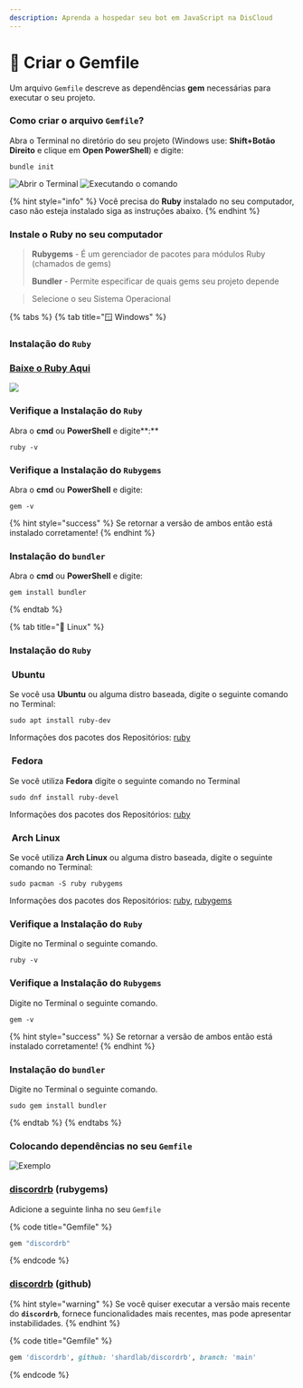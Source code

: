 ```yaml
---
description: Aprenda a hospedar seu bot em JavaScript na DisCloud
---
```


# 📄 Criar o Gemfile

Um arquivo `Gemfile` descreve as dependências **gem** necessárias para executar o seu projeto.

### Como criar o arquivo `Gemfile`?

Abra o Terminal no diretório do seu projeto (Windows use: **Shift+Botão Direito** e clique em **Open PowerShell**) e digite:

```
bundle init
```

![ Abrir o Terminal](../../../.gitbook/assets/ruby-open-terminal.png) ![Executando o comando](../../../.gitbook/assets/ruby-bundle-init.png)

{% hint style="info" %}
Você precisa do **Ruby** instalado no seu computador, caso não esteja instalado siga as instruções abaixo.
{% endhint %}

### Instale o Ruby no seu computador

> **Rubygems** - É um gerenciador de pacotes para módulos Ruby (chamados de gems)
>
> **Bundler** - Permite especificar de quais gems seu projeto depende

> Selecione o seu Sistema Operacional

{% tabs %}
{% tab title="🪟 Windows" %}
### Instalação do `Ruby`

### [Baixe o Ruby Aqui](https://rubyinstaller.org/downloads/)

![](../../../.gitbook/assets/win-ruby.png)

### Verifique a Instalação do `Ruby`

Abra o **cmd** ou **PowerShell** e digite**:**

```
ruby -v
```

### Verifique a Instalação do `Rubygems`

Abra o **cmd** ou **PowerShell** e digite:

```
gem -v
```

{% hint style="success" %}
Se retornar a versão de ambos então está instalado corretamente!
{% endhint %}

### Instalação do `bundler`

Abra o **cmd** ou **PowerShell** e digite:

```
gem install bundler
```
{% endtab %}

{% tab title="🐧 Linux" %}
### Instalação do `Ruby`

### <img src="../../../.gitbook/assets/ubuntu.png" alt="" data-size="line"> Ubuntu

Se você usa **Ubuntu** ou alguma distro baseada, digite o seguinte comando no Terminal:

```
sudo apt install ruby-dev
```

Informações dos pacotes dos Repositórios: [ruby](https://packages.ubuntu.com/search?suite=all\&section=all\&arch=any\&keywords=ruby-dev\&searchon=names)

### <img src="../../../.gitbook/assets/fedora.png" alt="" data-size="line"> Fedora

Se você utiliza **Fedora** digite o seguinte comando no Terminal

```
sudo dnf install ruby-devel
```

Informações dos pacotes dos Repositórios: [ruby](https://packages.fedoraproject.org/pkgs/ruby/ruby-devel/)

### <img src="../../../.gitbook/assets/arch.png" alt="" data-size="line"> Arch Linux

Se você utiliza **Arch Linux** ou alguma distro baseada, digite o seguinte comando no Terminal:

```
sudo pacman -S ruby rubygems
```

Informações dos pacotes dos Repositórios: [ruby](https://archlinux.org/packages/community/x86\_64/ruby/), [rubygems](https://archlinux.org/packages/community/any/rubygems/)

### Verifique a Instalação do `Ruby`

Digite no Terminal o seguinte comando.

```
ruby -v
```

### Verifique a Instalação do `Rubygems`

Digite no Terminal o seguinte comando.

```
gem -v
```

{% hint style="success" %}
Se retornar a versão de ambos então está instalado corretamente!
{% endhint %}

### Instalação do `bundler`

Digite no Terminal o seguinte comando.

```
sudo gem install bundler
```
{% endtab %}
{% endtabs %}

### Colocando dependências no seu `Gemfile`

![Exemplo](../../../.gitbook/assets/ruby-example.png)

### [discordrb](https://rubygems.org/gems/discordrb) (rubygems)

Adicione a seguinte linha no seu `Gemfile`

{% code title="Gemfile" %}
```ruby
gem "discordrb"
```
{% endcode %}

### [discordrb](https://github.com/shardlab/discordrb) (github)

{% hint style="warning" %}
Se você quiser executar a versão mais recente do **`discordrb`**, fornece funcionalidades mais recentes, mas pode apresentar instabilidades.
{% endhint %}

{% code title="Gemfile" %}
```ruby
gem 'discordrb', github: 'shardlab/discordrb', branch: 'main'
```
{% endcode %}
